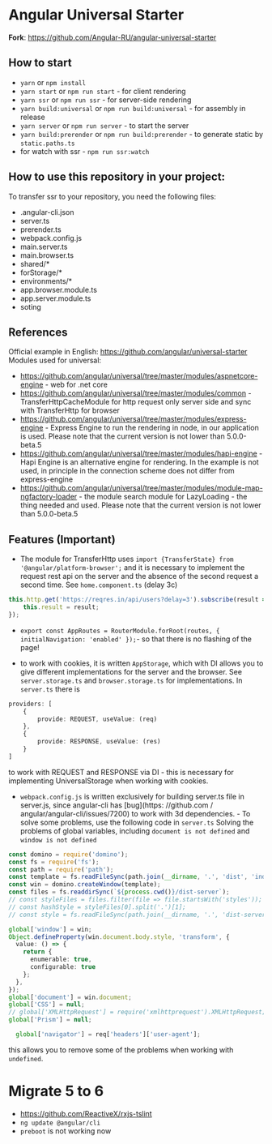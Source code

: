 # Angular Universal Starter

**Fork**: https://github.com/Angular-RU/angular-universal-starter

## How to start
- `yarn` or `npm install`
- `yarn start` or `npm run start` - for client rendering
- `yarn ssr` or `npm run ssr` - for server-side rendering
- `yarn build:universal` or `npm run build:universal` - for assembly in release
- `yarn server` or `npm run server` - to start the server
- `yarn build:prerender` or `npm run build:prerender` - to generate static by `static.paths.ts`
- for watch with ssr - `npm run ssr:watch`

## How to use this repository in your project:
To transfer ssr to your repository, you need the following files:
 - .angular-cli.json
 - server.ts
 - prerender.ts
 - webpack.config.js
 - main.server.ts
 - main.browser.ts
 - shared/*
 - forStorage/*
 - environments/*
 - app.browser.module.ts
 - app.server.module.ts
 - soting

## References
Official example in English: https://github.com/angular/universal-starter
Modules used for universal:
- https://github.com/angular/universal/tree/master/modules/aspnetcore-engine - web for .net core
- https://github.com/angular/universal/tree/master/modules/common - TransferHttpCacheModule for http request only server side and sync with TransferHttp for browser
- https://github.com/angular/universal/tree/master/modules/express-engine - Express Engine to run the rendering in node, in our application is used. Please note that the current version is not lower than 5.0.0-beta.5
- https://github.com/angular/universal/tree/master/modules/hapi-engine - Hapi Engine is an alternative engine for rendering. In the example is not used, in principle in the connection scheme does not differ from express-engine
- https://github.com/angular/universal/tree/master/modules/module-map-ngfactory-loader - the module search module for LazyLoading - the thing needed and used. Please note that the current version is not lower than 5.0.0-beta.5

## Features (Important)
- The module for TransferHttp uses `import {TransferState} from '@angular/platform-browser';` and it is necessary to implement the request rest api on the server and the absence of the second request a second time. See `home.component.ts` (delay 3c)

```ts
this.http.get('https://reqres.in/api/users?delay=3').subscribe(result => {
    this.result = result;
});
```
- `export const AppRoutes = RouterModule.forRoot(routes, { initialNavigation: 'enabled' });`- so that there is no flashing of the page!

- to work with cookies, it is written `AppStorage`, which with DI allows you to give different implementations for the server and the browser. See `server.storage.ts` and `browser.storage.ts` for implementations. In `server.ts` there is

```ts
providers: [
    {
        provide: REQUEST, useValue: (req)
    },
    {
        provide: RESPONSE, useValue: (res)
    }
]
```
to work with REQUEST and RESPONSE via DI - this is necessary for implementing UniversalStorage when working with cookies.

- `webpack.config.js` is written exclusively for building server.ts file in server.js, since angular-cli has [bug](https: //github.com / angular/angular-cli/issues/7200) to work with 3d dependencies. - To solve some problems, use the following code in `server.ts` Solving the problems of global variables, including `document is not defined` and `window is not defined`
```ts
const domino = require('domino');
const fs = require('fs');
const path = require('path');
const template = fs.readFileSync(path.join(__dirname, '.', 'dist', 'index.html')).toString();
const win = domino.createWindow(template);
const files = fs.readdirSync(`${process.cwd()}/dist-server`);
// const styleFiles = files.filter(file => file.startsWith('styles'));
// const hashStyle = styleFiles[0].split('.')[1];
// const style = fs.readFileSync(path.join(__dirname, '.', 'dist-server', `styles.${hashStyle}.bundle.css`)).toString();

global['window'] = win;
Object.defineProperty(win.document.body.style, 'transform', {
  value: () => {
    return {
      enumerable: true,
      configurable: true
    };
  },
});
global['document'] = win.document;
global['CSS'] = null;
// global['XMLHttpRequest'] = require('xmlhttprequest').XMLHttpRequest;
global['Prism'] = null;
```

```ts
  global['navigator'] = req['headers']['user-agent'];
```
this allows you to remove some of the problems when working with `undefined`.

# Migrate 5 to 6 
- https://github.com/ReactiveX/rxjs-tslint
- `ng update @angular/cli`
- `preboot` is not working now
